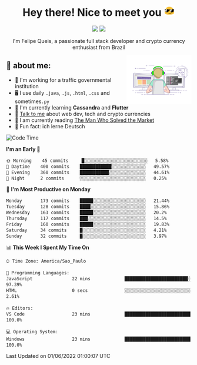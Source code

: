 
<h1 align="center">Hey there! Nice to meet you <img src="assets/sunglasses.gif" width="30"/></h1>

<p align="center">
  <a href="https://www.linkedin.com/in/fqueis"><img src="https://img.shields.io/badge/-LinkedIn-blue?style=flat&logo=Linkedin&logoColor=white" /></a>
  <a href="mailto:fqueis@gmail.com"><img src="https://img.shields.io/badge/-Gmail-c14438?style=flat&logo=Gmail&logoColor=white" /></a>
</p>

<p align="center">I'm Felipe Queis, a passionate full stack developer and crypto currency enthusiast from Brazil</p>

<img width="35%" align="right" alt="fqueis" src="assets/profile.gif" /></p>

## 🤵 about me:

- 🏢 I'm working for a traffic governmental institution
- 🖥️ I use daily `.java`, `.js`, `.html`, `.css` and sometimes`.py`
- 🌱 I'm currently learning **Cassandra** and **Flutter**
- 💬 [Talk to me](https://github.com/fqueis/fqueis/discussions) about web dev, tech and crypto currencies
- 📖 I am currently reading [The Man Who Solved the Market](https://amzn.com/073521798X)
- 💭 Fun fact: ich lerne Deutsch

<!--START_SECTION:waka-->
![Code Time](http://img.shields.io/badge/Code%20Time-0%20secs-blue)

**I'm an Early 🐤** 

```text
🌞 Morning    45 commits     █░░░░░░░░░░░░░░░░░░░░░░░░   5.58% 
🌆 Daytime    400 commits    ████████████░░░░░░░░░░░░░   49.57% 
🌃 Evening    360 commits    ███████████░░░░░░░░░░░░░░   44.61% 
🌙 Night      2 commits      ░░░░░░░░░░░░░░░░░░░░░░░░░   0.25%

```
📅 **I'm Most Productive on Monday** 

```text
Monday       173 commits    █████░░░░░░░░░░░░░░░░░░░░   21.44% 
Tuesday      128 commits    ████░░░░░░░░░░░░░░░░░░░░░   15.86% 
Wednesday    163 commits    █████░░░░░░░░░░░░░░░░░░░░   20.2% 
Thursday     117 commits    ███░░░░░░░░░░░░░░░░░░░░░░   14.5% 
Friday       160 commits    █████░░░░░░░░░░░░░░░░░░░░   19.83% 
Saturday     34 commits     █░░░░░░░░░░░░░░░░░░░░░░░░   4.21% 
Sunday       32 commits     █░░░░░░░░░░░░░░░░░░░░░░░░   3.97%

```


📊 **This Week I Spent My Time On** 

```text
⌚︎ Time Zone: America/Sao_Paulo

💬 Programming Languages: 
JavaScript               22 mins             ████████████████████████░   97.39% 
HTML                     0 secs              ░░░░░░░░░░░░░░░░░░░░░░░░░   2.61%

🔥 Editors: 
VS Code                  23 mins             █████████████████████████   100.0%

💻 Operating System: 
Windows                  23 mins             █████████████████████████   100.0%

```


 Last Updated on 01/06/2022 01:00:07 UTC
<!--END_SECTION:waka-->
